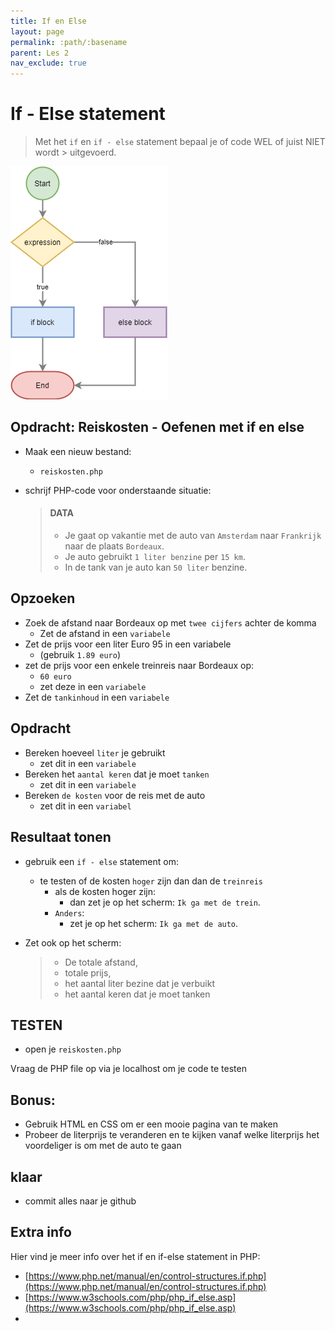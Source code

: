 ```yaml
---
title: If en Else
layout: page
permalink: :path/:basename
parent: Les 2
nav_exclude: true
---
```


# If - Else statement

> Met het `if` en `if - else` statement bepaal je of code WEL of juist NIET wordt > uitgevoerd.

![If-Else](img/if-else.png)

## Opdracht: Reiskosten - Oefenen met if en else 


- Maak een nieuw bestand:
    - `reiskosten.php` 
    
- schrijf PHP-code voor onderstaande situatie:

    > #### DATA
    > - Je gaat op vakantie met de auto van `Amsterdam` naar `Frankrijk` naar de plaats `Bordeaux`.
    > - Je auto gebruikt `1 liter benzine` per `15 km`.
    > - In de tank van je auto kan `50 liter` benzine.

## Opzoeken


- Zoek de afstand naar Bordeaux op met `twee cijfers` achter de komma
    - Zet de afstand in een `variabele`
- Zet de prijs voor een liter Euro 95 in een variabele 
    - (gebruik `1.89 euro`)
- zet de prijs voor een enkele treinreis naar Bordeaux op:
    - `60 euro`
    - zet deze in een `variabele`
- Zet de `tankinhoud` in een `variabele`

## Opdracht

- Bereken hoeveel `liter` je gebruikt
    - zet dit in een `variabele`
- Bereken het `aantal keren` dat je moet `tanken`
    - zet dit in een `variabele`
- Bereken `de kosten` voor de reis met de auto
    - zet dit in een `variabel`


## Resultaat tonen
- gebruik een `if - else` statement om:
    - te testen of de kosten `hoger` zijn dan dan de `treinreis`
        - als de kosten hoger zijn:
            - dan zet je op het scherm: `Ik ga met de trein`.
        - `Anders`:
            - zet je op het scherm: `Ik ga met de auto`.

- Zet ook op het scherm: 
    > - De totale afstand, 
    > - totale prijs, 
    > - het aantal liter bezine dat je verbuikt
    > - het aantal keren dat je moet tanken 


## TESTEN

- open je `reiskosten.php` 


Vraag de PHP file op via je localhost om je code te testen

## Bonus:

- Gebruik HTML en CSS om er een mooie pagina van te maken
- Probeer de literprijs te veranderen en te kijken vanaf welke literprijs het voordeliger is om met de auto te gaan

## klaar
- commit alles naar je github


## Extra info

Hier vind je meer info over het if en if-else statement in PHP:
- [https://www.php.net/manual/en/control-structures.if.php](https://www.php.net/manual/en/control-structures.if.php)
- [https://www.w3schools.com/php/php_if_else.asp](https://www.w3schools.com/php/php_if_else.asp)
- 

